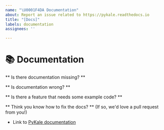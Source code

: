 ```yaml
---
name: "\U0001F4DA Documentation"
about: Report an issue related to https://pykale.readthedocs.io
title: "[Docs]"
labels: documentation
assignees: ''

---
```


# 📚 Documentation

** Is there documentation missing? **
<!-- Let us know what modules have missing or incomplete documentation -->

** Is documentation wrong? **
<!-- Let us know if you find a mistake in the documentation! -->

** Is there a feature that needs some example code? **
<!-- Let us know if we're missing any example notebooks -->

** Think you know how to fix the docs? ** (If so, we'd love a pull request from you!)

- Link to [PyKale documentation](https://PyKale.readthedocs.io)
